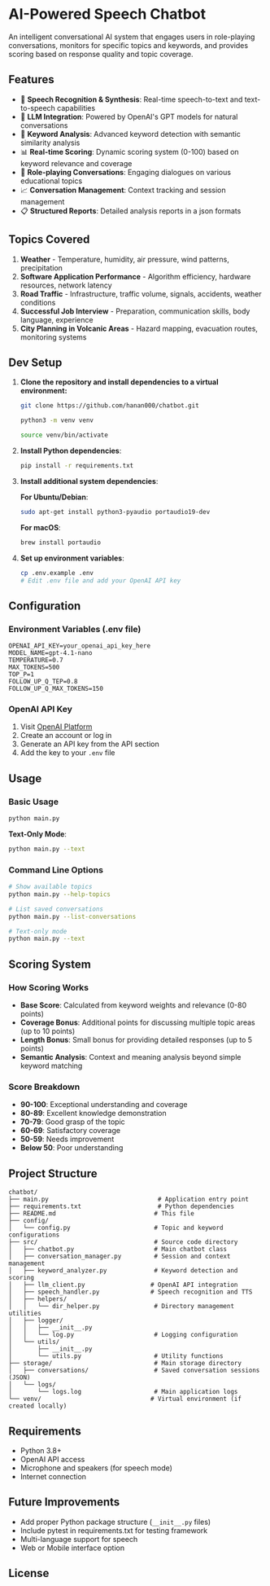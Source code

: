 # AI-Powered Speech Chatbot

An intelligent conversational AI system that engages users in role-playing conversations, monitors for specific topics and keywords, and provides scoring based on response quality and topic coverage.

## Features

- 🎤 **Speech Recognition & Synthesis**: Real-time speech-to-text and text-to-speech capabilities
- 🤖 **LLM Integration**: Powered by OpenAI's GPT models for natural conversations
- 🎯 **Keyword Analysis**: Advanced keyword detection with semantic similarity analysis
- 📊 **Real-time Scoring**: Dynamic scoring system (0-100) based on keyword relevance and coverage
- 💬 **Role-playing Conversations**: Engaging dialogues on various educational topics
- 📈 **Conversation Management**: Context tracking and session management
- 📋 **Structured Reports**: Detailed analysis reports in a json formats

## Topics Covered

1. **Weather** - Temperature, humidity, air pressure, wind patterns, precipitation
2. **Software Application Performance** - Algorithm efficiency, hardware resources, network latency
3. **Road Traffic** - Infrastructure, traffic volume, signals, accidents, weather conditions
4. **Successful Job Interview** - Preparation, communication skills, body language, experience
5. **City Planning in Volcanic Areas** - Hazard mapping, evacuation routes, monitoring systems

## Dev Setup




1. **Clone the repository and install dependencies to a virtual environment:**
   ```bash
   git clone https://github.com/hanan000/chatbot.git
   ```
   
   ```bash
   python3 -m venv venv
   ```
   ```bash
   source venv/bin/activate
   ```
2. **Install Python dependencies**:
   ```bash
   pip install -r requirements.txt
   ```

3. **Install additional system dependencies**:
   
   **For Ubuntu/Debian**:
   ```bash
   sudo apt-get install python3-pyaudio portaudio19-dev
   ```
   
   **For macOS**:
   ```bash
   brew install portaudio
   ```

4. **Set up environment variables**:
   ```bash
   cp .env.example .env
   # Edit .env file and add your OpenAI API key
   ```



## Configuration

### Environment Variables (.env file)

```env
OPENAI_API_KEY=your_openai_api_key_here
MODEL_NAME=gpt-4.1-nano
TEMPERATURE=0.7
MAX_TOKENS=500
TOP_P=1
FOLLOW_UP_Q_TEP=0.8
FOLLOW_UP_Q_MAX_TOKENS=150
```

### OpenAI API Key

1. Visit [OpenAI Platform](https://platform.openai.com/)
2. Create an account or log in
3. Generate an API key from the API section
4. Add the key to your `.env` file

## Usage

### Basic Usage

```bash
python main.py
```

**Text-Only Mode**:
```bash
python main.py --text
```

### Command Line Options

```bash
# Show available topics
python main.py --help-topics

# List saved conversations
python main.py --list-conversations

# Text-only mode
python main.py --text
```

## Scoring System

### How Scoring Works

- **Base Score**: Calculated from keyword weights and relevance (0-80 points)
- **Coverage Bonus**: Additional points for discussing multiple topic areas (up to 10 points)
- **Length Bonus**: Small bonus for providing detailed responses (up to 5 points)
- **Semantic Analysis**: Context and meaning analysis beyond simple keyword matching

### Score Breakdown

- **90-100**: Exceptional understanding and coverage
- **80-89**: Excellent knowledge demonstration
- **70-79**: Good grasp of the topic
- **60-69**: Satisfactory coverage
- **50-59**: Needs improvement
- **Below 50**: Poor understanding

## Project Structure

```
chatbot/
├── main.py                              # Application entry point
├── requirements.txt                     # Python dependencies
├── README.md                           # This file
├── config/
│   └── config.py                       # Topic and keyword configurations
├── src/                                # Source code directory
│   ├── chatbot.py                      # Main chatbot class
│   ├── conversation_manager.py         # Session and context management
│   ├── keyword_analyzer.py             # Keyword detection and scoring
│   ├── llm_client.py                  # OpenAI API integration
│   ├── speech_handler.py              # Speech recognition and TTS
│   ├── helpers/
│   │   └── dir_helper.py               # Directory management utilities
│   ├── logger/
│   │   ├── __init__.py
│   │   └── log.py                      # Logging configuration
│   └── utils/
│       ├── __init__.py
│       └── utils.py                    # Utility functions
├── storage/                            # Main storage directory
│   ├── conversations/                  # Saved conversation sessions (JSON)
│   └── logs/
│       └── logs.log                    # Main application logs
└── venv/                              # Virtual environment (if created locally)
```


## Requirements

- Python 3.8+
- OpenAI API access
- Microphone and speakers (for speech mode)
- Internet connection

## Future Improvements

   - Add proper Python package structure (`__init__.py` files)
   - Include pytest in requirements.txt for testing framework
   - Multi-language support for speech
   - Web or Mobile interface option


## License

